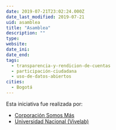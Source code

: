 ```yaml
---
date: 2019-07-21T23:02:24.000Z
date_last_modified: 2019-07-21
uid: asamblea
title: "Asamblea"
description: ""
type: 
website: 
date_ini: 
date_end: 
tags:
  - transparencia-y-rendicion-de-cuentas
  - participación-ciudadana
  - uso-de-datos-abiertos
cities: 
  - Bogotá
---
```


Esta iniciativa fue realizada por:

- [Corporación Somos Más](/organizaciones/corporacion-somos-mas)
- [Universidad Nacional (Vivelab)](/organizaciones/universidad-nacional-vivelab)
